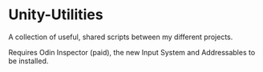 # Unity-Utilities
A collection of useful, shared scripts between my different projects.

Requires Odin Inspector (paid), the new Input System and Addressables to be installed.
